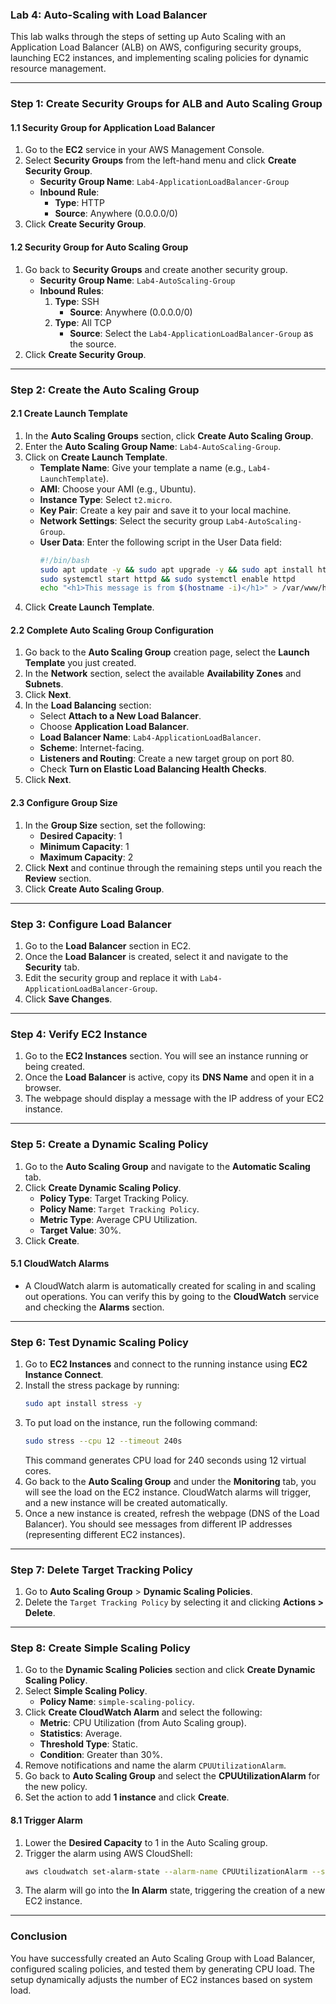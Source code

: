 ### Lab 4: Auto-Scaling with Load Balancer

This lab walks through the steps of setting up Auto Scaling with an Application Load Balancer (ALB) on AWS, configuring security groups, launching EC2 instances, and implementing scaling policies for dynamic resource management.

---

### Step 1: Create Security Groups for ALB and Auto Scaling Group

#### 1.1 Security Group for Application Load Balancer
1. Go to the **EC2** service in your AWS Management Console.
2. Select **Security Groups** from the left-hand menu and click **Create Security Group**.
   - **Security Group Name**: `Lab4-ApplicationLoadBalancer-Group`
   - **Inbound Rule**:
     - **Type**: HTTP
     - **Source**: Anywhere (0.0.0.0/0)
3. Click **Create Security Group**.

#### 1.2 Security Group for Auto Scaling Group
1. Go back to **Security Groups** and create another security group.
   - **Security Group Name**: `Lab4-AutoScaling-Group`
   - **Inbound Rules**:
     1. **Type**: SSH
        - **Source**: Anywhere (0.0.0.0/0)
     2. **Type**: All TCP
        - **Source**: Select the `Lab4-ApplicationLoadBalancer-Group` as the source.
2. Click **Create Security Group**.

---

### Step 2: Create the Auto Scaling Group

#### 2.1 Create Launch Template
1. In the **Auto Scaling Groups** section, click **Create Auto Scaling Group**.
2. Enter the **Auto Scaling Group Name**: `Lab4-AutoScaling-Group`.
3. Click on **Create Launch Template**.
   - **Template Name**: Give your template a name (e.g., `Lab4-LaunchTemplate`).
   - **AMI**: Choose your AMI (e.g., Ubuntu).
   - **Instance Type**: Select `t2.micro`.
   - **Key Pair**: Create a key pair and save it to your local machine.
   - **Network Settings**: Select the security group `Lab4-AutoScaling-Group`.
   - **User Data**: Enter the following script in the User Data field:
     ```bash
     #!/bin/bash
     sudo apt update -y && sudo apt upgrade -y && sudo apt install httpd -y
     sudo systemctl start httpd && sudo systemctl enable httpd
     echo "<h1>This message is from $(hostname -i)</h1>" > /var/www/html/index.html
     ```
4. Click **Create Launch Template**.

#### 2.2 Complete Auto Scaling Group Configuration
1. Go back to the **Auto Scaling Group** creation page, select the **Launch Template** you just created.
2. In the **Network** section, select the available **Availability Zones** and **Subnets**.
3. Click **Next**.
4. In the **Load Balancing** section:
   - Select **Attach to a New Load Balancer**.
   - Choose **Application Load Balancer**.
   - **Load Balancer Name**: `Lab4-ApplicationLoadBalancer`.
   - **Scheme**: Internet-facing.
   - **Listeners and Routing**: Create a new target group on port 80.
   - Check **Turn on Elastic Load Balancing Health Checks**.
5. Click **Next**.

#### 2.3 Configure Group Size
1. In the **Group Size** section, set the following:
   - **Desired Capacity**: 1
   - **Minimum Capacity**: 1
   - **Maximum Capacity**: 2
2. Click **Next** and continue through the remaining steps until you reach the **Review** section. 
3. Click **Create Auto Scaling Group**.

---

### Step 3: Configure Load Balancer

1. Go to the **Load Balancer** section in EC2.
2. Once the **Load Balancer** is created, select it and navigate to the **Security** tab.
3. Edit the security group and replace it with `Lab4-ApplicationLoadBalancer-Group`.
4. Click **Save Changes**.

---

### Step 4: Verify EC2 Instance

1. Go to the **EC2 Instances** section. You will see an instance running or being created.
2. Once the **Load Balancer** is active, copy its **DNS Name** and open it in a browser.
3. The webpage should display a message with the IP address of your EC2 instance.
   
---

### Step 5: Create a Dynamic Scaling Policy

1. Go to the **Auto Scaling Group** and navigate to the **Automatic Scaling** tab.
2. Click **Create Dynamic Scaling Policy**.
   - **Policy Type**: Target Tracking Policy.
   - **Policy Name**: `Target Tracking Policy`.
   - **Metric Type**: Average CPU Utilization.
   - **Target Value**: 30%.
3. Click **Create**.

#### 5.1 CloudWatch Alarms
- A CloudWatch alarm is automatically created for scaling in and scaling out operations. You can verify this by going to the **CloudWatch** service and checking the **Alarms** section.

---

### Step 6: Test Dynamic Scaling Policy

1. Go to **EC2 Instances** and connect to the running instance using **EC2 Instance Connect**.
2. Install the stress package by running:
   ```bash
   sudo apt install stress -y
   ```
3. To put load on the instance, run the following command:
   ```bash
   sudo stress --cpu 12 --timeout 240s
   ```
   This command generates CPU load for 240 seconds using 12 virtual cores.
4. Go back to the **Auto Scaling Group** and under the **Monitoring** tab, you will see the load on the EC2 instance. CloudWatch alarms will trigger, and a new instance will be created automatically.
5. Once a new instance is created, refresh the webpage (DNS of the Load Balancer). You should see messages from different IP addresses (representing different EC2 instances).

---

### Step 7: Delete Target Tracking Policy

1. Go to **Auto Scaling Group** > **Dynamic Scaling Policies**.
2. Delete the `Target Tracking Policy` by selecting it and clicking **Actions > Delete**.

---

### Step 8: Create Simple Scaling Policy

1. Go to the **Dynamic Scaling Policies** section and click **Create Dynamic Scaling Policy**.
2. Select **Simple Scaling Policy**.
   - **Policy Name**: `simple-scaling-policy`.
3. Click **Create CloudWatch Alarm** and select the following:
   - **Metric**: CPU Utilization (from Auto Scaling group).
   - **Statistics**: Average.
   - **Threshold Type**: Static.
   - **Condition**: Greater than 30%.
4. Remove notifications and name the alarm `CPUUtilizationAlarm`.
5. Go back to **Auto Scaling Group** and select the **CPUUtilizationAlarm** for the new policy.
6. Set the action to add **1 instance** and click **Create**.

#### 8.1 Trigger Alarm
1. Lower the **Desired Capacity** to 1 in the Auto Scaling group.
2. Trigger the alarm using AWS CloudShell:
   ```bash
   aws cloudwatch set-alarm-state --alarm-name CPUUtilizationAlarm --state-value ALARM --state-reason "Testing (Lab4)"
   ```
3. The alarm will go into the **In Alarm** state, triggering the creation of a new EC2 instance.

---

### Conclusion
You have successfully created an Auto Scaling Group with Load Balancer, configured scaling policies, and tested them by generating CPU load. The setup dynamically adjusts the number of EC2 instances based on system load.

